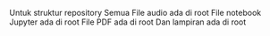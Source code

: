 Untuk struktur repository 
Semua File audio ada di root
File notebook Jupyter ada di root
File PDF ada di root
Dan lampiran ada di root

